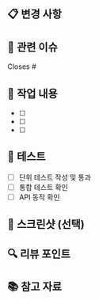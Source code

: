 ## 📋 변경 사항

<!-- 어떤 변경사항이 있는지 간단히 설명해주세요 -->

## 🔗 관련 이슈

<!-- 관련된 이슈 번호를 적어주세요 (예: #123) -->
Closes #

## 📝 작업 내용

<!-- 구체적인 작업 내용을 체크리스트로 작성해주세요 -->
- [ ]
- [ ]
- [ ]

## 🧪 테스트

<!-- 어떤 테스트를 수행했는지 설명해주세요 -->
- [ ] 단위 테스트 작성 및 통과
- [ ] 통합 테스트 확인
- [ ] API 동작 확인

## 📸 스크린샷 (선택)

<!-- API 테스트 결과 등 스크린샷이 있다면 첨부해주세요 -->

## 🔍 리뷰 포인트

<!-- 리뷰어가 특별히 봐주었으면 하는 부분을 적어주세요 -->

## 📚 참고 자료

<!-- 참고한 문서나 자료가 있다면 링크를 남겨주세요 -->
